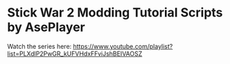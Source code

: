 # Stick War 2 Modding Tutorial Scripts by AsePlayer
 
Watch the series here: https://www.youtube.com/playlist?list=PLXdlP2PwGR_kUFVHdxFFviJshBEIVAOSZ
